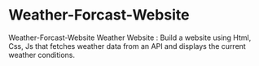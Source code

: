 # Weather-Forcast-Website
Weather-Forcast-Website
Weather Website : Build a website using Html, Css, Js that fetches weather data from an API and displays the current weather conditions.
